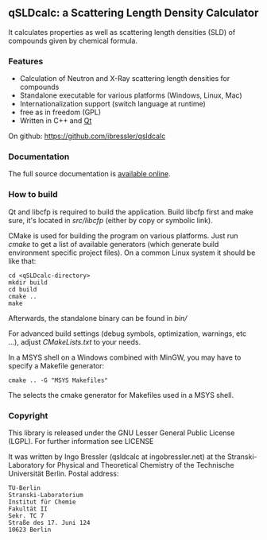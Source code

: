 ## qSLDcalc: a Scattering Length Density Calculator

It calculates properties as well as scattering length densities (SLD) of
compounds given by chemical formula.

### Features

- Calculation of Neutron and X-Ray scattering length densities for compounds
- Standalone executable for various platforms (Windows, Linux, Mac)
- Internationalization support (switch language at runtime)
- free as in freedom (GPL)
- Written in C++ and [Qt](http://qt.nokia.com/products)

On github: https://github.com/ibressler/qsldcalc

### Documentation

The full source documentation is 
[available online](http://ibressler.github.com/qsldcalc/).

### How to build

Qt and libcfp is required to build the application. Build libcfp first and
make sure, it's located in *src/libcfp* (either by copy or symbolic link).

CMake is used for building the program on various platforms. Just run *cmake*
to get a list of available generators (which generate build environment
specific project files). On a common Linux system it should be like that:

    cd <qSLDcalc-directory>
    mkdir build
    cd build
    cmake ..
    make

Afterwards, the standalone binary can be found in *bin/*

For advanced build settings (debug symbols, optimization, warnings, etc ...), 
adjust *CMakeLists.txt* to your needs.

In a MSYS shell on a Windows combined with MinGW, you may have to specify a
Makefile generator:

    cmake .. -G "MSYS Makefiles"
    
The selects the cmake generator for Makefiles used in a MSYS shell.

### Copyright

This library is released under the GNU Lesser General Public License (LGPL).
For further information see LICENSE

It was written by Ingo Bressler (qsldcalc at ingobressler.net)
at the Stranski-Laboratory for Physical and Theoretical Chemistry of the 
Technische Universität Berlin.
Postal address:

    TU-Berlin
    Stranski-Laboratorium
    Institut für Chemie
    Fakultät II
    Sekr. TC 7
    Straße des 17. Juni 124
    10623 Berlin

